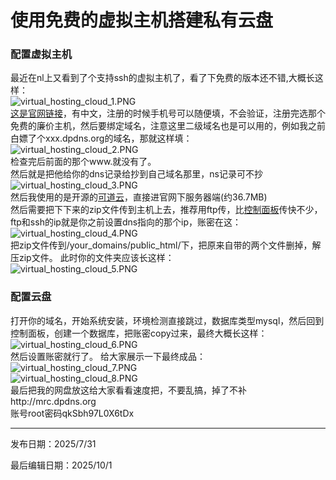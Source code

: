 # 使用免费的虚拟主机搭建私有云盘
### 配置虚拟主机

最近在nl上又看到了个支持ssh的虚拟主机了，看了下免费的版本还不错,大概长这样：  
![virtual_hosting_cloud_1.PNG](https://i0.hdslb.com/bfs/openplatform/6bb71536374243029a23ddac2446bae050c01472.png ':size=25%')  
[这是官网链接](https://my.dataonline.vn/?affid=206)，有中文，注册的时候手机号可以随便填，不会验证，注册完选那个免费的廉价主机，然后要绑定域名，注意这里二级域名也是可以用的，例如我之前白嫖了个xxx.dpdns.org的域名，那就这样填：  
![virtual_hosting_cloud_2.PNG](https://i0.hdslb.com/bfs/openplatform/5095f8113d3da1a56c61c44f9724e22a5dac48c8.png ':size=50%')  
检查完后前面的那个www.就没有了。  
然后就是把他给你的dns记录给抄到自己域名那里，ns记录可不抄  
![virtual_hosting_cloud_3.PNG](https://i0.hdslb.com/bfs/openplatform/80e9371bdd4064feab21f73b4f5862cf2f351a88.png ':size=50%')  
然后我使用的是开源的[可道云](https://kodcloud.com/explorer/download/)，直接进官网下服务器端(约36.7MB)  
然后需要把下下来的zip文件传到主机上去，推荐用ftp传，比[控制面板](https://sv66.dataonline.vn:2222/evo/)传快不少，ftp和ssh的ip就是你之前设置dns指向的那个ip，账密在这：  
![virtual_hosting_cloud_4.PNG](https://i0.hdslb.com/bfs/openplatform/14fa07f97924dcfafd7a6dd961e8683f43ed52eb.png ':size=50%')  
把zip文件传到/your_domains/public_html/下，把原来自带的两个文件删掉，解压zip文件。
此时你的文件夹应该长这样：  
![virtual_hosting_cloud_5.PNG](https://i0.hdslb.com/bfs/openplatform/11f7b84f49bb971542feedaf1df6be8ca1a8da75.png ':size=50%')

### 配置云盘

打开你的域名，开始系统安装，环境检测直接跳过，数据库类型mysql，然后回到控制面板，创建一个数据库，把账密copy过来，最终大概长这样：  
![virtual_hosting_cloud_6.PNG](https://i0.hdslb.com/bfs/openplatform/accd5c8cf3fd08cfaa6bda9ae5dc9afc1b784b98.png ':size=50%')  
然后设置账密就行了。
给大家展示一下最终成品：  
![virtual_hosting_cloud_7.PNG](https://i0.hdslb.com/bfs/openplatform/bf1caf49a583722d2e176df0e6fc28c5f7f04675.png ':size=50%')  
![virtual_hosting_cloud_8.PNG](https://i0.hdslb.com/bfs/openplatform/8597028eb930b058beea2cb7321d55c3a95fad61.png ':size=50%')  
最后把我的网盘放这给大家看看速度把，不要乱搞，掉了不补http://mrc.dpdns.org  
账号root密码qkSbh97L0X6tDx

------

发布日期：2025/7/31

最后编辑日期：2025/10/1
